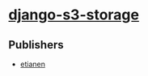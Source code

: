 # [django-s3-storage](https://pypi.org/project/django-s3-storage)



## Publishers
- [etianen](https://pypi.org/user/etianen)

